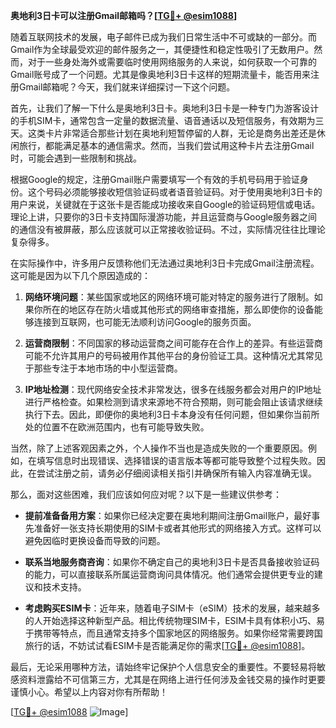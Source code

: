 **奥地利3日卡可以注册Gmail邮箱吗？[[TG💪+ @esim1088](https://t.me/s/esim1088)]**

随着互联网技术的发展，电子邮件已成为我们日常生活中不可或缺的一部分。而Gmail作为全球最受欢迎的邮件服务之一，其便捷性和稳定性吸引了无数用户。然而，对于一些身处海外或需要临时使用网络服务的人来说，如何获取一个可靠的Gmail账号成了一个问题。尤其是像奥地利3日卡这样的短期流量卡，能否用来注册Gmail邮箱呢？今天，我们就来详细探讨一下这个问题。

首先，让我们了解一下什么是奥地利3日卡。奥地利3日卡是一种专门为游客设计的手机SIM卡，通常包含一定量的数据流量、语音通话以及短信服务，有效期为三天。这类卡片非常适合那些计划在奥地利短暂停留的人群，无论是商务出差还是休闲旅行，都能满足基本的通信需求。然而，当我们尝试用这种卡片去注册Gmail时，可能会遇到一些限制和挑战。

根据Google的规定，注册Gmail账户需要填写一个有效的手机号码用于验证身份。这个号码必须能够接收短信验证码或者语音验证码。对于使用奥地利3日卡的用户来说，关键就在于这张卡是否能成功接收来自Google的验证码短信或电话。理论上讲，只要你的3日卡支持国际漫游功能，并且运营商与Google服务器之间的通信没有被屏蔽，那么应该就可以正常接收验证码。不过，实际情况往往比理论复杂得多。

在实际操作中，许多用户反馈称他们无法通过奥地利3日卡完成Gmail注册流程。这可能是因为以下几个原因造成的：

1. **网络环境问题**：某些国家或地区的网络环境可能对特定的服务进行了限制。如果你所在的地区存在防火墙或其他形式的网络审查措施，那么即使你的设备能够连接到互联网，也可能无法顺利访问Google的服务页面。
   
2. **运营商限制**：不同国家的移动运营商之间可能存在合作上的差异。有些运营商可能不允许其用户的号码被用作其他平台的身份验证工具。这种情况尤其常见于那些专注于本地市场的中小型运营商。

3. **IP地址检测**：现代网络安全技术非常发达，很多在线服务都会对用户的IP地址进行严格检查。如果检测到请求来源地不符合预期，则可能会阻止该请求继续执行下去。因此，即便你的奥地利3日卡本身没有任何问题，但如果你当前所处的位置不在欧洲范围内，也有可能导致失败。

当然，除了上述客观因素之外，个人操作不当也是造成失败的一个重要原因。例如，在填写信息时出现错误、选择错误的语言版本等都可能导致整个过程失败。因此，在尝试注册之前，请务必仔细阅读相关指引并确保所有输入内容准确无误。

那么，面对这些困难，我们应该如何应对呢？以下是一些建议供参考：

- **提前准备备用方案**：如果你已经决定要在奥地利期间注册Gmail账户，最好事先准备好一张支持长期使用的SIM卡或者其他形式的网络接入方式。这样可以避免因临时更换设备而导致的问题。
  
- **联系当地服务商咨询**：如果你不确定自己的奥地利3日卡是否具备接收验证码的能力，可以直接联系所属运营商询问具体情况。他们通常会提供更专业的建议和技术支持。

- **考虑购买ESIM卡**：近年来，随着电子SIM卡（eSIM）技术的发展，越来越多的人开始选择这种新型产品。相比传统物理SIM卡，ESIM卡具有体积小巧、易于携带等特点，而且通常支持多个国家地区的网络服务。如果你经常需要跨国旅行的话，不妨试试看ESIM卡是否能满足你的需求[[TG💪+ @esim1088](https://t.me/s/esim1088)]。

最后，无论采用哪种方法，请始终牢记保护个人信息安全的重要性。不要轻易将敏感资料泄露给不可信第三方，尤其是在网络上进行任何涉及金钱交易的操作时更要谨慎小心。希望以上内容对你有所帮助！

[[TG💪+ @esim1088](https://t.me/s/esim1088) ![Image](https://i.postimg.cc/4NQfJmqS/Snipaste-2025-05-13-00-14-12.png)]
